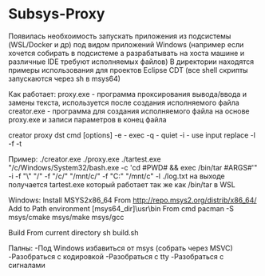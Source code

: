 # Subsys-Proxy

Появилась необхоимость запускать приложения из подсистемы (WSL/Docker и др) под видом приложений Windows (например если хочется собирать в подсистеме а разрабатывать на хоста машине и различные IDE требуют исполняемых файлов)
В директории находятся примеры использования для проектов Eclipse CDT (все shell скрипты запускаются через sh в msys64)

Как работает:
proxy.exe - программа проксирования вывода/ввода и замены текста, используется после создания исполняемого файла
creator.exe - программа для создания исполняемого файла на основе proxy.exe и записи параметров в конец файла

creator proxy dst cmd [options]
-e - exec
-q - quiet
-i - use input replace
-l <log>
-f <replace-from-host> <replacement-from-host>
-t <replace-to-host> <replacement-to-host>

Пример:
./creator.exe ./proxy.exe ./tartest.exe "/c/Windows/System32/bash.exe -c 'cd #PWD# && exec /bin/tar #ARGS#'" -i -f "\\" "/" -f "/c/" "/mnt/c/" -f "C:" "/mnt/c" -l ./log.txt
на выходе получается tartest.exe который работает так же как /bin/tar в WSL

Windows:
Install MSYS2x86_64
From http://repo.msys2.org/distrib/x86_64/
Add to Path environment [msys64_dir]\usr\bin
From cmd
pacman -S msys/cmake msys/make msys/gcc

Build
From current directory
sh build.sh

Палны:
-Под Windows избавиться от msys (собрать через MSVC)
-Разобраться с кодировкой
-Разобраться с tty
-Разобраться с сигналами
